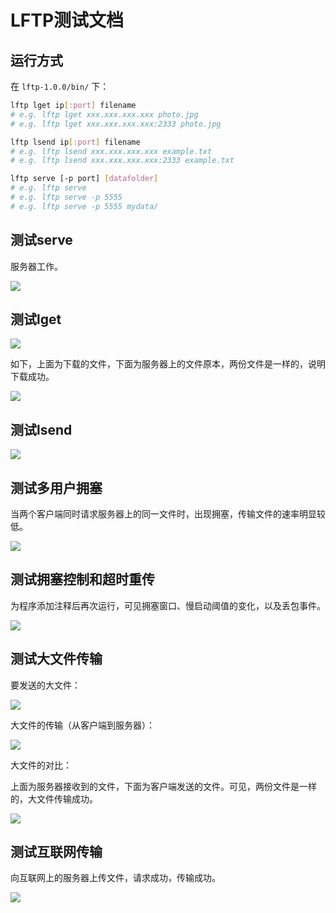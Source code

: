 # LFTP测试文档

## 运行方式

在 `lftp-1.0.0/bin/` 下：

```sh
lftp lget ip[:port] filename
# e.g. lftp lget xxx.xxx.xxx.xxx photo.jpg
# e.g. lftp lget xxx.xxx.xxx.xxx:2333 photo.jpg

lftp lsend ip[:port] filename
# e.g. lftp lsend xxx.xxx.xxx.xxx example.txt
# e.g. lftp lsend xxx.xxx.xxx.xxx:2333 example.txt

lftp serve [-p port] [datafolder]
# e.g. lftp serve
# e.g. lftp serve -p 5555
# e.g. lftp serve -p 5555 mydata/
```

## 测试serve

服务器工作。

![](test/serve.gif)

## 测试lget

![](test/lget.gif)

如下，上面为下载的文件，下面为服务器上的文件原本，两份文件是一样的，说明下载成功。

![](test/file-check.png)

## 测试lsend

![](test/lsend.gif)

## 测试多用户拥塞

当两个客户端同时请求服务器上的同一文件时，出现拥塞，传输文件的速率明显较低。

![](test/congestion.gif)

## 测试拥塞控制和超时重传

为程序添加注释后再次运行，可见拥塞窗口、慢启动阈值的变化，以及丢包事件。

![](test/timeout.jpg)

## 测试大文件传输

要发送的大文件：

![](test/big-file.png)

大文件的传输（从客户端到服务器）：

![](test/big-file-send.jpg)

大文件的对比：

上面为服务器接收到的文件，下面为客户端发送的文件。可见，两份文件是一样的，大文件传输成功。

![](test/big-file-check.png)

## 测试互联网传输

向互联网上的服务器上传文件，请求成功，传输成功。

![](test/internet.gif)

